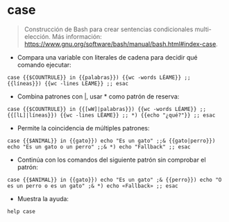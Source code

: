 # case

> Construcción de Bash para crear sentencias condicionales multi-elección.
> Más información: <https://www.gnu.org/software/bash/manual/bash.html#index-case>.

- Compara una variable con literales de cadena para decidir qué comando ejecutar:

`case {{$COUNTRULE}} in {{palabras}}) {{wc -words LÉAME}} ;; {{líneas}}) {{wc -lines LÉAME}} ;; esac`

- Combina patrones con |, usar * como patrón de reserva:

`case {{$COUNTRULE}} in {{[wW]|palabras}}) {{wc -words LÉAME}} ;; {{[lL]|líneas}}) {{wc -lines LÉAME}} ;; *) {{echo "¿qué?"}} ;; esac`

- Permite la coincidencia de múltiples patrones:

`case {{$ANIMAL}} in {{gato}}) echo "Es un gato" ;;& {{gato|perro}}) echo "Es un gato o un perro" ;;& *) echo "Fallback" ;; esac`

- Continúa con los comandos del siguiente patrón sin comprobar el patrón:

`case {{$ANIMAL}} in {{gato}}) echo "Es un gato" ;& {{perro}}) echo "O es un perro o es un gato" ;& *) echo «Fallback» ;; esac`

- Muestra la ayuda:

`help case`
